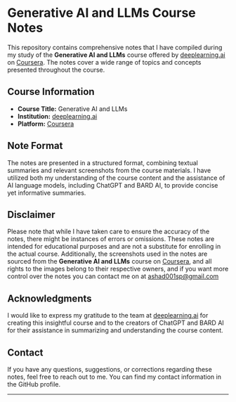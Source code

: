 # Generative AI and LLMs Course Notes

This repository contains comprehensive notes that I have compiled during my study of the **Generative AI and LLMs** course offered by [deeplearning.ai](https://deeplearning.ai) on [Coursera](https://coursera.org). The notes cover a wide range of topics and concepts presented throughout the course.

## Course Information

- **Course Title:** Generative AI and LLMs
- **Institution:** [deeplearning.ai](https://deeplearning.ai)
- **Platform:** [Coursera](https://coursera.org)

## Note Format

The notes are presented in a structured format, combining textual summaries and relevant screenshots from the course materials. I have utilized both my understanding of the course content and the assistance of AI language models, including ChatGPT and BARD AI, to provide concise yet informative summaries.

## Disclaimer

Please note that while I have taken care to ensure the accuracy of the notes, there might be instances of errors or omissions. These notes are intended for educational purposes and are not a substitute for enrolling in the actual course. Additionally, the screenshots used in the notes are sourced from the **Generative AI and LLMs** course on [Coursera](https://coursera.org), and all rights to the images belong to their respective owners, and if you want more control over the notes you can contact me on at [ashad001sp@gmail.com](mailto:ashad001sp@gmail.com)

## Acknowledgments

I would like to express my gratitude to the team at [deeplearning.ai](https://deeplearning.ai) for creating this insightful course and to the creators of ChatGPT and BARD AI for their assistance in summarizing and understanding the course content.

## Contact

If you have any questions, suggestions, or corrections regarding these notes, feel free to reach out to me. You can find my contact information in the GitHub profile.

---
